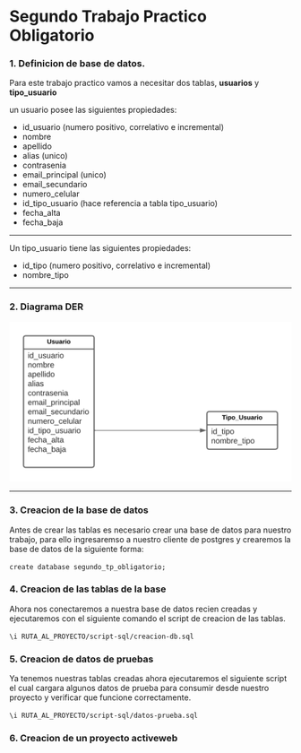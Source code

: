 # Segundo Trabajo Practico Obligatorio

### 1. Definicion de base de datos.

Para este trabajo practico vamos a necesitar dos tablas, **usuarios** y **tipo_usuario**

un usuario posee las siguientes propiedades:  
* id_usuario (numero positivo, correlativo e incremental)
* nombre
* apellido
* alias (unico)
* contrasenia
* email_principal (unico)
* email_secundario
* numero_celular
* id_tipo_usuario (hace referencia a tabla tipo_usuario)
* fecha_alta
* fecha_baja

---

Un tipo_usuario tiene las siguientes propiedades:
* id_tipo (numero positivo, correlativo e incremental)
* nombre_tipo

---

### 2. Diagrama DER
![DER](./diagramas/der.png)

---

### 3. Creacion de la base de datos

Antes de crear las tablas es necesario crear una base de datos para nuestro trabajo, para ello ingresaremso a nuestro cliente de postgres y crearemos la base de datos de la siguiente forma:

`create database segundo_tp_obligatorio;`

### 4. Creacion de las tablas de la base
Ahora nos conectaremos a nuestra base de datos recien creadas y ejecutaremos con el siguiente comando el script de creacion de las tablas.

`\i RUTA_AL_PROYECTO/script-sql/creacion-db.sql`

### 5. Creacion de datos de pruebas
Ya tenemos nuestras tablas creadas ahora ejecutaremos el siguiente script el cual cargara algunos datos de prueba para consumir desde nuestro proyecto y verificar que funcione correctamente.

`\i RUTA_AL_PROYECTO/script-sql/datos-prueba.sql`

### 6. Creacion de un proyecto activeweb
